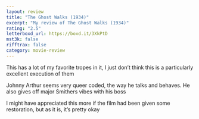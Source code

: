 ```yaml
---
layout: review
title: "The Ghost Walks (1934)"
excerpt: "My review of The Ghost Walks (1934)"
rating: "2.5"
letterboxd_url: https://boxd.it/3XkPtD
mst3k: false
rifftrax: false
category: movie-review
---
```


This has a lot of my favorite tropes in it, I just don’t think this is a particularly excellent execution of them

Johnny Arthur seems very queer coded, the way he talks and behaves. He also gives off major Smithers vibes with his boss

I might have appreciated this more if the film had been given some restoration, but as it is, it’s pretty okay
